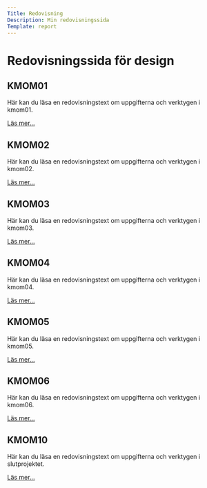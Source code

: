 ```yaml
---
Title: Redovisning
Description: Min redovisningssida
Template: report
---
```


<h1>Redovisningssida för design</h1>

<div class="kmom-box">
<h2>KMOM01</h2>
<p>Här kan du läsa en redovisningstext om uppgifterna och verktygen i kmom01.</p>
<p><a href="../portfolio/report/kmom01">Läs mer... <i class="fas fa-arrow-circle-right"></i></a></p>
</div>

<div class="kmom-box">
<h2>KMOM02</h2>
<p>Här kan du läsa en redovisningstext om uppgifterna och verktygen i kmom02.</p>
<p><a href="../portfolio/report/kmom02">Läs mer... <i class="fas fa-arrow-circle-right"></i></a></p>
</div>

<div class="kmom-box">
<h2>KMOM03</h2>
<p>Här kan du läsa en redovisningstext om uppgifterna och verktygen i kmom03.</p>
<p><a href="../portfolio/report/kmom03">Läs mer... <i class="fas fa-arrow-circle-right"></i></a></p>
</div>

<div class="kmom-box">
<h2>KMOM04</h2>
<p>Här kan du läsa en redovisningstext om uppgifterna och verktygen i kmom04.</p>
<p><a href="../portfolio/report/kmom04">Läs mer... <i class="fas fa-arrow-circle-right"></i></a></p>
</div>

<div class="kmom-box">
<h2>KMOM05</h2>
<p>Här kan du läsa en redovisningstext om uppgifterna och verktygen i kmom05.</p>
<p><a href="../portfolio/report/kmom05">Läs mer... <i class="fas fa-arrow-circle-right"></i></a></p>
</div>

<div class="kmom-box">
<h2>KMOM06</h2>
<p>Här kan du läsa en redovisningstext om uppgifterna och verktygen i kmom06.</p>
<p><a href="../portfolio/report/kmom06">Läs mer... <i class="fas fa-arrow-circle-right"></i></a></p>
</div>

<div class="kmom-box project">
<h2>KMOM10</h2>
<p>Här kan du läsa en redovisningstext om uppgifterna och verktygen i slutprojektet.</p>
<p><a href="../portfolio/report/kmom10">Läs mer... <i class="fas fa-arrow-circle-right"></i></a></p>
</div>